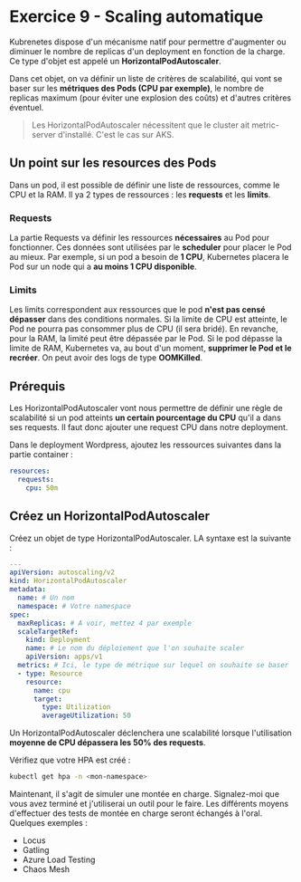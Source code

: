 # Exercice 9 - Scaling automatique

Kubrenetes dispose d'un mécanisme natif pour permettre d'augmenter ou diminuer le nombre de replicas d'un deployment en fonction de la charge. Ce type d'objet est appelé un **HorizontalPodAutoscaler**.

Dans cet objet, on va définir un liste de critères de scalabilité, qui vont se baser sur les **métriques des Pods (CPU par exemple)**, le nombre de replicas maximum (pour éviter une explosion des coûts) et d'autres critères éventuel.

> Les HorizontalPodAutoscaler nécessitent que le cluster ait metric-server d'installé. C'est le cas sur AKS.
## Un point sur les resources des Pods

Dans un pod, il est possible de définir une liste de ressources, comme le CPU et la RAM. Il ya 2 types de ressources : les **requests** et les **limits**.

### Requests

La partie Requests va définir les ressources **nécessaires** au Pod pour fonctionner. Ces données sont utilisées par le **scheduler** pour placer le Pod au mieux. Par exemple, si un pod a besoin de **1 CPU**, Kubernetes placera le Pod sur un node qui a **au moins 1 CPU disponible**.

### Limits

Les limits correspondent aux ressources que le pod **n'est pas censé dépasser** dans des conditions normales. Si la limite de CPU est atteinte, le Pod ne pourra pas consommer plus de CPU (il sera bridé). En revanche, pour la RAM, la limité peut être dépassée par le Pod. Si le pod dépasse la limite de RAM, Kubernetes va, au bout d'un moment, **supprimer le Pod et le recréer**. On peut avoir des logs de type **OOMKilled**.

## Prérequis

Les HorizontalPodAutoscaler vont nous permettre de définir une règle de scalabilité si un pod atteints **un certain pourcentage du CPU** qu'il a dans ses requests. Il faut donc ajouter une request CPU dans notre deployment.

Dans le deployment Wordpress, ajoutez les ressources suivantes dans la partie container :

```yaml
resources:
  requests:
    cpu: 50m
```

## Créez un HorizontalPodAutoscaler

Créez un objet de type HorizontalPodAutoscaler. LA syntaxe est la suivante :

```yaml
---
apiVersion: autoscaling/v2
kind: HorizontalPodAutoscaler
metadata:
  name: # Un nom
  namespace: # Votre namespace
spec:
  maxReplicas: # A voir, mettez 4 par exemple
  scaleTargetRef:
    kind: Deployment
    name: # Le nom du déploiement que l'on souhaite scaler
    apiVersion: apps/v1
  metrics: # Ici, le type de métrique sur lequel on souhaite se baser
  - type: Resource
    resource:
      name: cpu
      target:
        type: Utilization
        averageUtilization: 50
```

Un HorizontalPodAutoscaler déclenchera une scalabilité lorsque l'utilisation **moyenne de CPU dépassera les 50% des requests**.

Vérifiez que votre HPA est créé :

```bash
kubectl get hpa -n <mon-namespace>
```

Maintenant, il s'agit de simuler une montée en charge. Signalez-moi que vous avez terminé et j'utiliserai un outil pour le faire. Les différents moyens d'effectuer des tests de montée en charge seront échangés à l'oral. Quelques exemples :
* Locus
* Gatling
* Azure Load Testing
* Chaos Mesh